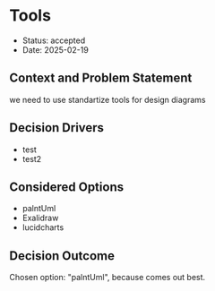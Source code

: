 # Tools

* Status: accepted
* Date: 2025-02-19

## Context and Problem Statement

we need to use standartize tools for design diagrams

## Decision Drivers

* test
* test2

## Considered Options

* palntUml
* Exalidraw
* lucidcharts

## Decision Outcome

Chosen option: "palntUml", because comes out best.
